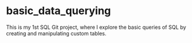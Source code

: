 # basic_data_querying

This is my 1st SQL Git project, where I explore the basic queries of SQL by creating and manipulating custom tables.
